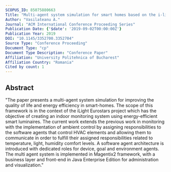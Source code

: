 ```yaml
---
SCOPUS_ID: 85075880663
Title: "Multi-agent system simulation for smart homes based on the i-light framework"
Author: "Vasilateanu A."
Journal: "ACM International Conference Proceeding Series"
Publication Date: {'$date': '2019-09-02T00:00:00Z'}
Publication Year: 2019
DOI: "10.1145/3352700.3352704"
Source Type: "Conference Proceeding"
Document Type: "cp"
Document Type Description: "Conference Paper"
Affiliation: "University Politehnica of Bucharest"
Affiliation Country: "Romania"
Cited by count: 1
---
```


## Abstract
"The paper presents a multi-agent system simulation for improving the quality of life and energy efficiency in smart-homes. The scope of this framework is in the context of the iLight Eurostars project which has the objective of creating an indoor monitoring system using energy-efficient smart luminaires. The current work extends the previous work in monitoring with the implementation of ambient control by assigning responsibilities to the software agents that control HVAC elements and allowing them to communicate in order to fulfill their assigned responsibilities related to temperature, light, humidity comfort levels. A software agent architecture is introduced with dedicated roles for device, goal and environment agents. The multi agent system is implemented in Magentix2 framework, with a business layer and front-end in Java Enterprise Edition for administration and visualization."
